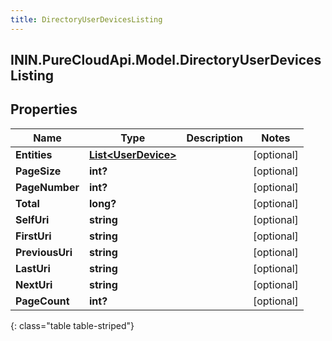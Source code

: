 ```yaml
---
title: DirectoryUserDevicesListing
---
```

## ININ.PureCloudApi.Model.DirectoryUserDevicesListing

## Properties

|Name | Type | Description | Notes|
|------------ | ------------- | ------------- | -------------|
| **Entities** | [**List&lt;UserDevice&gt;**](UserDevice.html) |  | [optional] |
| **PageSize** | **int?** |  | [optional] |
| **PageNumber** | **int?** |  | [optional] |
| **Total** | **long?** |  | [optional] |
| **SelfUri** | **string** |  | [optional] |
| **FirstUri** | **string** |  | [optional] |
| **PreviousUri** | **string** |  | [optional] |
| **LastUri** | **string** |  | [optional] |
| **NextUri** | **string** |  | [optional] |
| **PageCount** | **int?** |  | [optional] |
{: class="table table-striped"}


